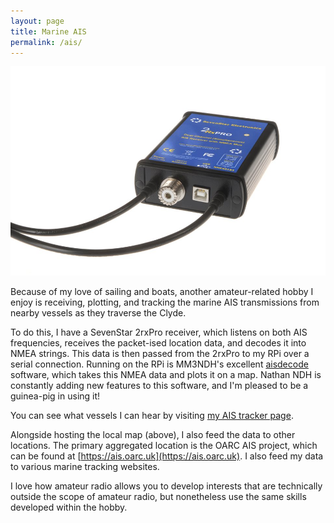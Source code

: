 ```yaml
---
layout: page
title: Marine AIS
permalink: /ais/
---
```

<script>
function redirectToPage() {
  const currentDate = new Date();
    const dayOfWeek = currentDate.getDay(); // 0 = Sunday, 1 = Monday, ..., 6 = Saturday

      if (dayOfWeek === 0) {
          // Redirect to the desired page on Sundays
              window.location.replace('/sabbath'); // Replace '/path/to/sunday-page' with the actual URL of your Sunday page
                }
                }

                // Call the function when the page loads
                window.onload = redirectToPage;
                </script>
![AIS receiver and decoder](images/sevenstar.jpg)

Because of my love of sailing and boats, another amateur-related hobby I enjoy is receiving, plotting, and tracking the marine AIS transmissions from nearby vessels as they traverse the Clyde.

To do this, I have a SevenStar 2rxPro receiver, which listens on both AIS frequencies, receives the packet-ised location data, and decodes it into NMEA strings. This data is then passed from the 2rxPro to my RPi over a serial connection. Running on the RPi is MM3NDH's excellent [aisdecode](https://github.com/madpsy/aisdecode) software, which takes this NMEA data and plots it on a map. Nathan NDH is constantly adding new features to this software, and I'm pleased to be a guinea-pig in using it!

You can see what vessels I can hear by visiting [my AIS tracker page](http://ais.topple.scot).

Alongside hosting the local map (above), I also feed the data to other locations. The primary aggregated location is the OARC AIS project, which can be found at [https://ais.oarc.uk](https://ais.oarc.uk). I also feed my data to various marine tracking websites.

I love how amateur radio allows you to develop interests that are technically outside the scope of amateur radio, but nonetheless use the same skills developed within the hobby.
